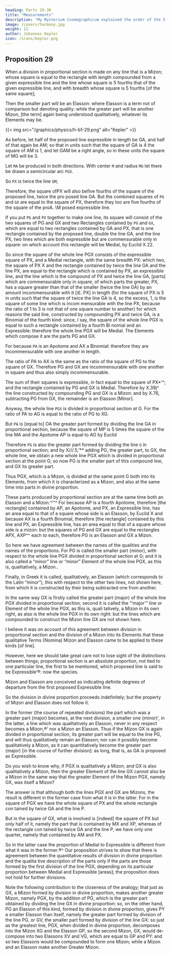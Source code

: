 ```yaml
---
heading: Parts 29-30
title: "Measurements"
description: "My Mysterium Cosmographicum explained the order of the 5 solids in the world"
image: /covers/harmony.jpg
weight: 12
author: Johannes Kepler
icon: /icons/kepler.png
---
```



## Proposition 29 

When a division in proportional section is made on any line that is a Mizon; whose square is equal to the rectangle with length compounded from a given expressible line and the line whose square is 5 fourths that of the given expressible line, and with breadth whose square is 5 fourths [of the same square];


Then the smaller part will be an Elasson: where Elasson is a term not of comparison but denoting quality: while the greater part will be another Mizon, [the term] again being understood qualitatively, whatever its Elements may be.

{{< img src="/graphics/physics/h-b1-29.png" alt="Kepler" >}}

As before, let half of the proposed line expressible in length be GA, and half of that again be AM; so that in units such that the square of GA is 4 the square of AM is 1, and let GAM be a right angle, so in these units the square of MG will be 3. 

Let `MA` be produced in both directions. With center `M` and radius `MG` let there be drawn a semicircular arc `PGX`. 

So `PX` is twice the line `GM`; 

Therefore, the square ofPX will also befive fourths of the square of the proposed line, twice the pro­
posed line GA. But the combined squares of `PG` and `GX` are equal to the square of PX, therefore
they too are five fourths of the square of the proA. \M
posed expressible line. 

If you put `PG` and `PX` together to make one line, its square will consist of the two squares of PG and GX and two Rectangles contained by `PG` and `GX`, which are equal to two rectangles contained by GA and PX, that
is one rectangle contained by the proposed line, double the line GA, and the
line PX, two lines which are both expressible but are commensurable only in
square: on which account this rectangle will be Medial, by Euclid X.22.

So since the square of the whole line PGX consists of the expressible square of PX, and a Medial rectangle, with the same breadth PX: which two, the square of PX X and the rectangle contained by twice the line GA and the line PX, are equal
to the rectangle which is contained by PX, an expressible line, and the line which is the compound of PX and twice the line GA, [parts] which are commensurable only in square, of which parts the greater, PX, has a square greater than that
of the smaller (twice the line GA) by an amount incommensurable with it [i£. PX] in length (for the square of PX is 5 in units such that the square of twice the line GA is 4, so the excess, 1, is the square of some line which is incom­
mensurable with the line PX, because the ratio of 1 to 3 is not that of one square
number to another) for which reasons the said line, constructed by compounding
PX and twice GA, is a Binomial of the fourth kind: since, I say, the square
of the whole line PGX is equal to such a rectangle contained by a fourth Bi­
nomial and an Expressible: therefore the whole line PGX will be Medial. The
Elements which compose it are the parts PG and GX.

For because `PA` is an Apotome and AX a Binomial: therefore they are Incommensurable with one another in length. 

The ratio of PA to AX is the same as the ratio of the square of PG to the square of GX. Therefore PG and GX are incommensurable with one another in square and thus also simply incommensurable. 

The sum of their squares is expressible, in fact equal to the square of PX*’^; and the rectangle contained by PG and GX is Medial. Therefore by X.39j^ the line constructed by compounding PG and GX is a Mizon: and by X.76, subtracting
PG from GX, the remainder is an Elasson [Minor].

Anyway, the whole line `PGX` is divided in proportional section at G. For the ratio of PA to AG is equal
to the ratio of PG to XG. 

But `PA` is [equal to] OA the greater part formed by dividing the line GA in proportional section, because the square of MP is 5 times the square of the line MA and the Apotome AP is equal to AO by Euclid

Therefore `PG` is also the greater part formed by dividing the line `G` in proportional section; and by X///.5,’** adding PG, the greater part, to GX, the whole line, we obtain a new whole line PGX which is divided in proportional
section at the point G; so now PG is the smaller part of this compound line,
and GX its greater part. 


Thus PGX, which is a Mizon, is divided at the same point G both into its Elements, from which it is characterized as a Mizon, and also at the same time into parts in divine proportion.

These parts produced by proportional section are at the same time both an Elasson and a Mizon.'^"^ For because AP is a fourth Apotome, therefore [the rectangle] contained by AP, an Apotome, and PX, an Expressible line, has
an area equal to that of a square whose side is an Elasson, by Euclid X and because AX is a fourth Binomial, therefore [the rectangle] contained by this line and PX, an Expressible line, has an area equal to that of a square
whose side is a mizon: but the squares of PG and GX are equal to the rectangles
APX, AXP^^ each to each, therefore PG is an Elasson and GX a Mizon.

So here we have agreement between the names of the qualities and the names of the proportions. For PG is called the smaller part {minor), with respect to the whole line PGX divided in proportional section at G; and it is also called a “minor” line or “minor” Element of the whole line PGX, as this is, qualitatively, a Mizon..

Finally, in Greek it is called, qualitatively, an Elasson (which corresponds to the Latin “minor”), this with respect to the other two lines, not shown here, from which it is constructed by their being subtracted one from another.

In the same way GX is firstly called the greater part {major) of the whole line PGX divided in proportional section; second it is called the “‘major’” line or Element of the whole line PGX, as this is, quali­
tatively, a Mizon in its own right, as also is the whole line PGX in its
own right: but the lines which are compounded to construct the Mizon
line GX are not shown here.

I believe it was on account of this agreement between division in proportional section and the division of a Mizon into its Elements that these qualitative Terms {Nomina) Mizon and Elasson came to be
applied to these kinds [of line].

However, here we should take great care not to lose sight of the distinctions between things; proportional section is an absolute proportion, not tied to one particular line, the first to be mentioned, which
proposed line is said to be Expressible’®: now the species. 

Mizon and Elasson are conceived as indicating definite degrees of departure from
the first proposed Expressible line. 

So the division in divine proportion proceeds indefinitely; but the property of Mizon and Elasson does
not follow it.

In the former (the course of repeated divisions) the part which was a greater part {major) becomes, at the next division,
a smaller one {minor)', in the latter, a line which was qualitatively an
Elasson, never in any respect becomes a Mizon,®’ nor a Mizon an Elasson. Thus if the Mizon GX is again divided in proportional section, its greater part will be equal to the line PG, and will thus qualitatively remain an Elasson; nor can it possibly become qualitatively a Mizon, as it can quantitatively become the greater part {major) [in the course of further division]: as long, that is, as GA is proposed as Expressible.


Do you wish to know why, if PGX is qualitatively a Mizon, and GX is also qualitatively a Mizon, then the greater Element of the line GX cannot also be a Mizon in the same way that the greater Element of the Mizon PGX, namely GX, was itself a Mizon? 

The answer is that although both the lines PGX and GX are Mizons, the result is different in the former case from what it is in the latter. For in the square of PGX we have the whole square of PX and the whole rectangle con­
tained by twice GA and the line P. 

But in the square of GX, what is involved is [indeed] the square of PX but only half of it, namely the
part that is contained by MX and XP, whereas of the rectangle con­
tained by twice GA and the line P, we have only one quarter, namely
that contained by AM and PX. 

So in the latter case the proportion of Medial to Expressible is different from what it was in the former.®^
Our proposition strives to show that there is agreement between the
quantitative results of division in divine proportion and the qualita­
tive description of the parts only if the parts are those formed by the
first division of the line PGX, depending on its particular proportion
between Medial and Expressible [areas]; the proposition does not hold
for further divisions.

Note the following contribution to the closeness of the analogy; that just as GX, a Mizon formed by division in divine proportion, makes another greater Mizon, namely PGX, by the addition of PG, which is the greater part obtained by dividing the line GX in divine proportion: so, on the other hand, PG an Elasson of this kind, formed by division in divine proportion, gives PY a smaller Elasson than itself, namely the greater part formed by division of the line PG, or GV, the
smaller part formed by division of the line GX: so just as the greatest line, PGX, when divided in divine proportion, decomposes into the Mizon XG and the Elasson GP, so the second Mizon, GX, would de­
compose into two Elassons XV and VG, which are equal to GP and PY: and so two Elassons would be compounded to form one Mizon; while a Mizon and an Elasson make another Greater Mizon.
